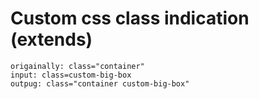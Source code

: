# Custom css class indication (extends)

```
origainally: class="container"
input: class=custom-big-box
outpug: class="container custom-big-box"
```
